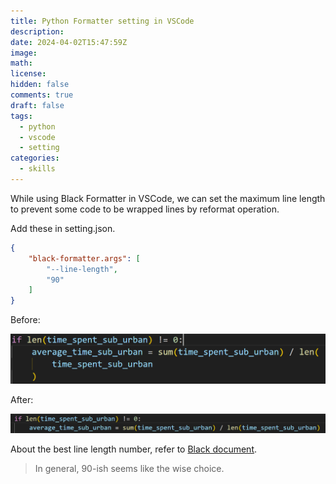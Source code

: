 ```yaml
---
title: Python Formatter setting in VSCode
description: 
date: 2024-04-02T15:47:59Z
image: 
math: 
license: 
hidden: false
comments: true
draft: false
tags:
  - python
  - vscode
  - setting
categories:
  - skills
---
```


While using Black Formatter in VSCode, we can set the maximum line length to prevent some code to be wrapped lines by reformat operation.

Add these in setting.json.

```json
{
    "black-formatter.args": [
        "--line-length",
        "90"
    ]
}
```

Before:

![before](image.png)

After:

![after](image-1.png)

About the best line length number, refer to [Black document](https://black.readthedocs.io/en/stable/the_black_code_style/current_style.html#line-length).

> In general, 90-ish seems like the wise choice.
